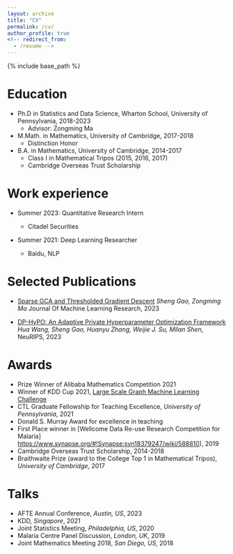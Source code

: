 ```yaml
---
layout: archive
title: "CV"
permalink: /cv/
author_profile: true
<!-- redirect_from:
  - /resume -->
---
```


{% include base_path %}

Education
======
* Ph.D in Statistics and Data Science, Wharton School, University of Pennsylvania, 2018-2023
  * Advisor: Zongming Ma
* M.Math. in Mathematics, University of Cambridge, 2017-2018
  * Distinction Honor
* B.A. in Mathematics, University of Cambridge, 2014-2017
  * Class I in Mathematical Tripos (2015, 2016, 2017)
  * Cambridge Overseas Trust Scholarship

Work experience
======
* Summer 2023: Quantitative Research Intern
  * Citadel Securities

* Summer 2021: Deep Learning Researcher
  * Baidu, NLP
  

Selected Publications
======
* [Sparse GCA and Thresholded Gradient Descent](https://www.jmlr.org/papers/v24/21-0745.html)
*Sheng Gao, Zongming Ma* Journal Of Machine Learning Research, 2023

* [DP-HyPO: An Adaptive Private Hyperparameter Optimization Framework](https://arxiv.org/abs/2306.05734)
*Hua Wang, Sheng Gao, Huanyu Zhang, Weijie J. Su, Milan Shen*, NeuRIPS, 2023

  
Awards
======
* Prize Winner of Alibaba Mathematics Competition 2021
* Winner of KDD Cup 2021, [Large Scale Graph Machine Learning Challenge](https://ogb.stanford.edu/kddcup2021/results/)
* CTL Graduate Fellowship for Teaching Excellence, *University of Pennsylvania*, 2021
* Donald S. Murray Award for excellence in teaching
* First Place winner in  [Wellcome Data Re-use Research Competition for Malaria] https://www.synapse.org/#!Synapse:syn18379247/wiki/588810), 2019 
* Cambridge Overseas Trust Scholarship, 2014-2018
* Braithwaite Prize (award to the College Top 1 in Mathematical Tripos), *University of Cambridge*, 2017

Talks
======
* AFTE Annual Conference, *Austin, US*, 2023
* KDD, *Singapore*, 2021
* Joint Statistics Meeting, *Philadelphia, US*, 2020
* Malaria Centre Panel Discussion, *London, UK*, 2019 
* Joint Mathematics Meeting 2018, *San Diego, US*, 2018

<!-- Talks
======
  <ul>{% for post in site.talks %}
    {% include archive-single-talk-cv.html %}
  {% endfor %}</ul> -->
  

